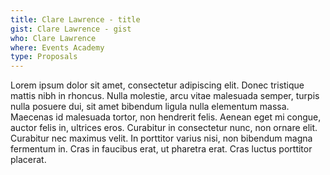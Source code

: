 ```yaml
---
title: Clare Lawrence - title
gist: Clare Lawrence - gist
who: Clare Lawrence
where: Events Academy
type: Proposals
---
```

Lorem ipsum dolor sit amet, consectetur adipiscing elit. Donec tristique mattis nibh in rhoncus.
Nulla molestie, arcu vitae malesuada semper, turpis nulla posuere dui, sit amet bibendum ligula nulla elementum massa.
Maecenas id malesuada tortor, non hendrerit felis. Aenean eget mi congue, auctor felis in, ultrices eros.
Curabitur in consectetur nunc, non ornare elit. Curabitur nec maximus velit.
In porttitor varius nisi, non bibendum magna fermentum in. Cras in faucibus erat, ut pharetra erat.
Cras luctus porttitor placerat.
